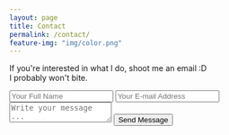 ```yaml
---
layout: page
title: Contact
permalink: /contact/
feature-img: "img/color.png"
---
```


If you're interested in what I do, shoot me an email :D     
I probably won't bite.  

<form action="https://getsimpleform.com/messages?form_api_token=3b172de943bf8390016cedd7eceff914" method="post">
  <!-- the redirect_to is optional, the form will redirect to the referrer on submission -->
  <input type='hidden' name='redirect_to' value='jekyllportfolio.github.io/thank-you/' />
  <input type='text' name='name' placeholder='Your Full Name' />
  <input type='email' name='email' placeholder='Your E-mail Address' />
  <textarea name='message' placeholder='Write your message ...'></textarea>
  <input type='submit' value='Send Message' />
</form>
